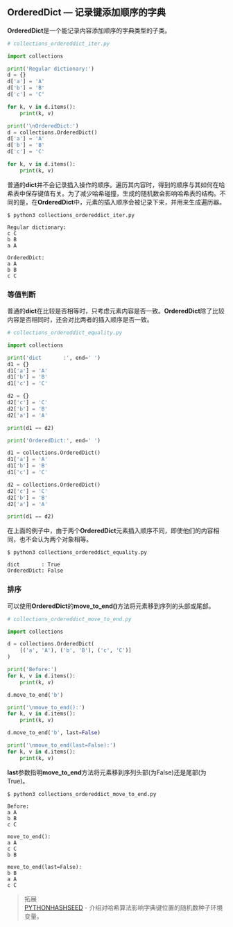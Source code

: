 ## OrderedDict — 记录键添加顺序的字典

<b>OrderedDict</b>是一个能记录内容添加顺序的字典类型的子类。

```python
# collections_ordereddict_iter.py

import collections

print('Regular dictionary:')
d = {}
d['a'] = 'A'
d['b'] = 'B'
d['c'] = 'C'

for k, v in d.items():
    print(k, v)

print('\nOrderedDict:')
d = collections.OrderedDict()
d['a'] = 'A'
d['b'] = 'B'
d['c'] = 'C'

for k, v in d.items():
    print(k, v)
```

普通的<b>dict</b>并不会记录插入操作的顺序。遍历其内容时，得到的顺序与其如何在哈希表中保存键值有关。为了减少哈希碰撞，生成的随机数会影响哈希表的结构。不同的是，在<b>OrderedDict</b>中，元素的插入顺序会被记录下来，并用来生成遍历器。

```
$ python3 collections_ordereddict_iter.py

Regular dictionary:
c C
b B
a A

OrderedDict:
a A
b B
c C
```

### 等值判断

普通的<b>dict</b>在比较是否相等时，只考虑元素内容是否一致。<b>OrderedDict</b>除了比较内容是否相同时，还会对比两者的插入顺序是否一致。

```python
# collections_ordereddict_equality.py

import collections

print('dict       :', end=' ')
d1 = {}
d1['a'] = 'A'
d1['b'] = 'B'
d1['c'] = 'C'

d2 = {}
d2['c'] = 'C'
d2['b'] = 'B'
d2['a'] = 'A'

print(d1 == d2)

print('OrderedDict:', end=' ')

d1 = collections.OrderedDict()
d1['a'] = 'A'
d1['b'] = 'B'
d1['c'] = 'C'

d2 = collections.OrderedDict()
d2['c'] = 'C'
d2['b'] = 'B'
d2['a'] = 'A'

print(d1 == d2)
```

在上面的例子中，由于两个<b>OrderedDict</b>元素插入顺序不同，即使他们的内容相同，也不会认为两个对象相等。

```
$ python3 collections_ordereddict_equality.py

dict       : True
OrderedDict: False
```

### 排序

可以使用<b>OrderedDict</b>的<b>move_to_end()</b>方法将元素移到序列的头部或尾部。

```python
# collections_ordereddict_move_to_end.py

import collections

d = collections.OrderedDict(
    [('a', 'A'), ('b', 'B'), ('c', 'C')]
)

print('Before:')
for k, v in d.items():
    print(k, v)

d.move_to_end('b')

print('\nmove_to_end():')
for k, v in d.items():
    print(k, v)

d.move_to_end('b', last=False)

print('\nmove_to_end(last=False):')
for k, v in d.items():
    print(k, v)
```

<b>last</b>参数指明<b>move_to_end</b>方法将元素移到序列头部(为False)还是尾部(为True)。

```
$ python3 collections_ordereddict_move_to_end.py

Before:
a A
b B
c C

move_to_end():
a A
c C
b B

move_to_end(last=False):
b B
a A
c C
```

> 拓展<br/>
> [PYTHONHASHSEED](https://docs.python.org/3.5/using/cmdline.html#envvar-PYTHONHASHSEED) - 介绍对哈希算法影响字典键位置的随机数种子环境变量。<br/>
